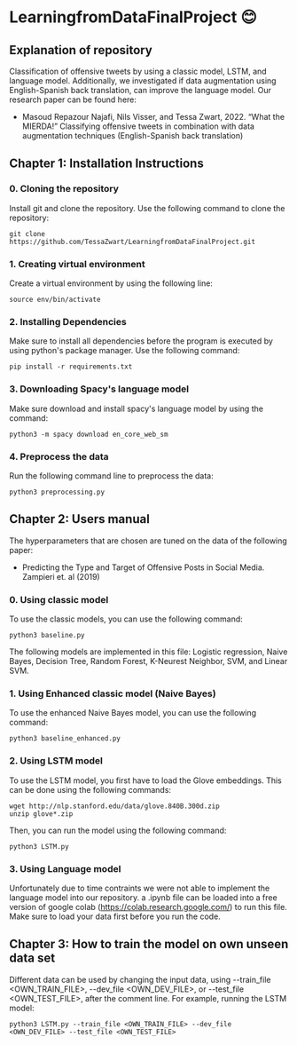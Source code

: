 # LearningfromDataFinalProject 😊
## Explanation of repository

Classification of offensive tweets by using a classic model, LSTM, and language model. Additionally, we investigated if data augmentation using English-Spanish back translation, can improve the language model. Our research paper can be found here:

* Masoud Repazour Najafi, Nils Visser, and Tessa Zwart, 2022. “What the MIERDA!” Classifying offensive tweets in combination with data augmentation techniques (English-Spanish back translation)

## Chapter 1: Installation Instructions
### 0. Cloning the repository
Install git and clone the repository. Use the following command to clone the repository:
```
git clone https://github.com/TessaZwart/LearningfromDataFinalProject.git
```

### 1. Creating virtual environment
Create a virtual environment by using the following line:
```
source env/bin/activate
```

### 2. Installing Dependencies
Make sure to install all dependencies before the program is executed by using python's package manager. Use the following command:
```
pip install -r requirements.txt
```


### 3. Downloading Spacy's language model
Make sure download and install spacy's language model by using the command:
```
python3 -m spacy download en_core_web_sm
```

### 4. Preprocess the data
Run the following command line to preprocess the data:
```
python3 preprocessing.py
```


## Chapter 2: Users manual
The hyperparameters that are chosen are tuned on the data of the following paper:
* Predicting the Type and Target of Offensive Posts in Social Media. Zampieri et. al
(2019)


### 0. Using classic model
To use the classic models, you can use the following command:
```
python3 baseline.py
```
The following models are implemented in this file: Logistic regression, Naive Bayes, Decision Tree, Random Forest, K-Neurest Neighbor, SVM, and Linear SVM.

### 1. Using Enhanced classic model (Naive Bayes)
To use the enhanced Naive Bayes model, you can use the following command:
```
python3 baseline_enhanced.py
```

### 2. Using LSTM model
To use the LSTM model, you first have to load the Glove embeddings. This can be done using the following commands:
```
wget http://nlp.stanford.edu/data/glove.840B.300d.zip
unzip glove*.zip
```
Then, you can run the model using the following command:
```
python3 LSTM.py
```

### 3. Using Language model
Unfortunately due to time contraints we were not able to implement the language model into our repository. a .ipynb file can be loaded into a free version of google colab (https://colab.research.google.com/) to run this file. Make sure to load your data first before you run the code.


## Chapter 3: How to train the model on own unseen data set
Different data can be used by changing the input data, using --train_file <OWN_TRAIN_FILE>, --dev_file <OWN_DEV_FILE>, or --test_file <OWN_TEST_FILE>, after the comment line. For example, running the LSTM model:
```
python3 LSTM.py --train_file <OWN_TRAIN_FILE> --dev_file <OWN_DEV_FILE> --test_file <OWN_TEST_FILE>
```

